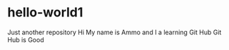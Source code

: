 # hello-world1
Just another repository
Hi My name is Ammo and I a learning Git Hub 
Git Hub is Good
